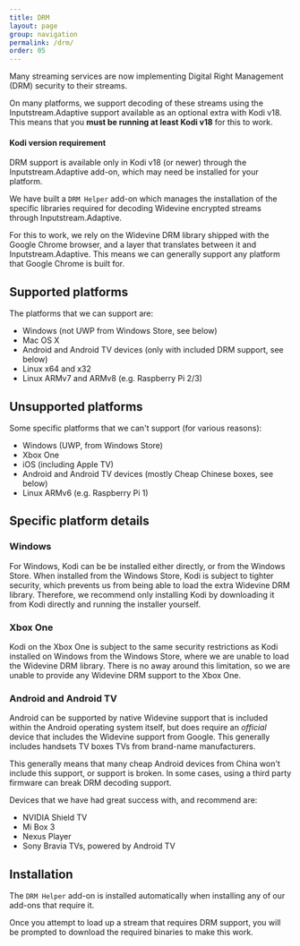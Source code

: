```yaml
---
title: DRM
layout: page
group: navigation
permalink: /drm/
order: 05
---
```


Many streaming services are now implementing Digital Right Management (DRM) security to their streams.

On many platforms, we support decoding of these streams using the Inputstream.Adaptive support available as an optional extra with Kodi v18. This means that you **must be running at least Kodi v18** for this to work.

<div class="callout callout-danger">
  <h4>Kodi version requirement</h4>
  DRM support is available only in Kodi v18 (or newer) through the
  Inputstream.Adaptive add-on, which may need be installed for your platform.
</div>

We have built a `DRM Helper` add-on which manages the installation of the specific libraries required for decoding Widevine encrypted streams through Inputstream.Adaptive.

For this to work, we rely on the Widevine DRM library shipped with the Google Chrome browser, and a layer that translates between it and Inputstream.Adaptive. This means we can generally support any platform that Google Chrome is built for.

## Supported platforms

The platforms that we can support are:

 * Windows (not UWP from Windows Store, see below)
 * Mac OS X
 * Android and Android TV devices (only with included DRM support, see below)
 * Linux x64 and x32
 * Linux ARMv7 and ARMv8 (e.g. Raspberry Pi 2/3)

## Unsupported platforms

Some specific platforms that we can't support (for various reasons):

 * Windows (UWP, from Windows Store)
 * Xbox One
 * iOS (including Apple TV)
 * Android and Android TV devices (mostly Cheap Chinese boxes, see below)
 * Linux ARMv6 (e.g. Raspberry Pi 1)

## Specific platform details

### Windows

For Windows, Kodi can be be installed either directly, or from the Windows Store. When installed from the Windows Store, Kodi is subject to tighter security, which prevents us from being able to load the extra Widevine DRM library. Therefore, we recommend only installing Kodi by downloading it from Kodi directly and running the installer yourself.

### Xbox One

Kodi on the Xbox One is subject to the same security restrictions as Kodi installed on Windows from the Windows Store, where we are unable to load the Widevine DRM library. There is no away around this limitation, so we are unable to provide any Widevine DRM support to the Xbox One.

### Android and Android TV

Android can be supported by native Widevine support that is included within the Android operating system itself, but does require an _official_ device that includes the Widevine support from Google. This generally includes handsets TV boxes TVs from brand-name manufacturers.

This generally means that many cheap Android devices from China won't include this support, or support is broken. In some cases, using a third party firmware can break DRM decoding support. 

Devices that we have had great success with, and recommend are:
 * NVIDIA Shield TV
 * Mi Box 3
 * Nexus Player
 * Sony Bravia TVs, powered by Android TV

## Installation

The `DRM Helper` add-on is installed automatically when installing any of our add-ons that require it.

Once you attempt to load up a stream that requires DRM support, you will be prompted to download the required binaries to make this work.

